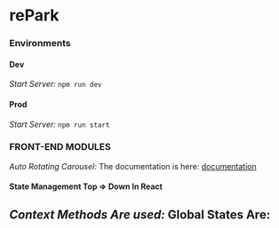 # rePark

### Environments
#### Dev
*Start Server:* `npm run dev`  

#### Prod
*Start Server:* `npm run start`

### FRONT-END MODULES
*Auto Rotating Carousel:* The documentation is here: [documentation](https://mui.wertarbyte.com/#autorotatingcarousel)

#### State Management Top => Down In React
*Context Methods Are used:* Global States Are:
- 
